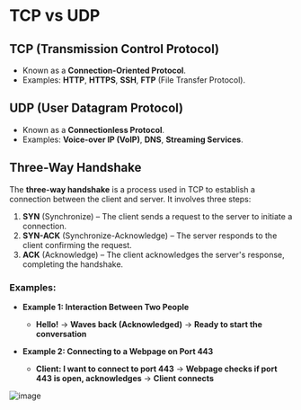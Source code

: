 # TCP vs UDP

## TCP (Transmission Control Protocol)

- Known as a **Connection-Oriented Protocol**.
- Examples: **HTTP**, **HTTPS**, **SSH**, **FTP** (File Transfer Protocol).

## UDP (User Datagram Protocol)

- Known as a **Connectionless Protocol**.
- Examples: **Voice-over IP (VoIP)**, **DNS**, **Streaming Services**.

## Three-Way Handshake

The **three-way handshake** is a process used in TCP to establish a connection between the client and server. It involves three steps:

1. **SYN** (Synchronize) – The client sends a request to the server to initiate a connection.
2. **SYN-ACK** (Synchronize-Acknowledge) – The server responds to the client confirming the request.
3. **ACK** (Acknowledge) – The client acknowledges the server's response, completing the handshake.

### Examples:

- **Example 1: Interaction Between Two People**
  - **Hello!** → **Waves back (Acknowledged)** → **Ready to start the conversation**

- **Example 2: Connecting to a Webpage on Port 443**
  - **Client: I want to connect to port 443** → **Webpage checks if port 443 is open, acknowledges** → **Client connects**

![image](https://github.com/user-attachments/assets/78a5e41d-3661-4c5b-9af4-f222ac96459e)
